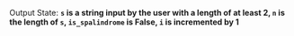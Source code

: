 Output State: **`s` is a string input by the user with a length of at least 2, `n` is the length of `s`, `is_spalindrome` is False, `i` is incremented by 1**